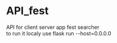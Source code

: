 # API_fest
API for client server app fest searcher
<br/>to run it localy use  flask run --host=0.0.0.0<br/>
